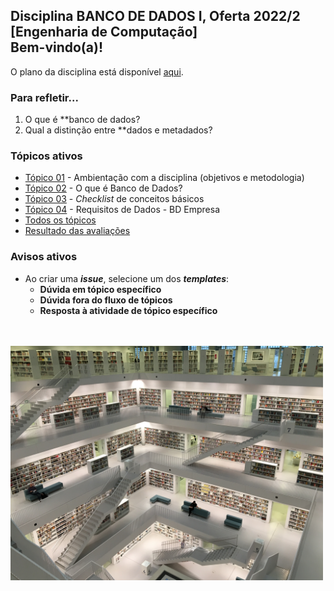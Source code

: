 ## Disciplina **BANCO DE DADOS I**, Oferta 2022/2<br>[Engenharia de Computação]<br>Bem-vindo(a)!<br> 

O plano da disciplina está disponível [aqui](./media/bd-2022-2-bec-plano.pdf).<br>

### Para refletir...

1. O que é **banco de dados?
1. Qual a distinção entre **dados e metadados?

### Tópicos ativos

- [Tópico 01](./topicos/topico-01.md) - Ambientação com a disciplina (objetivos e metodologia)
- [Tópico 02](./topicos/topico-02.md) - O que é Banco de Dados?
- [Tópico 03](./topicos/topico-03.md) - _Checklist_ de conceitos básicos
- [Tópico 04](./topicos/topico-04.md) - Requisitos de Dados - BD Empresa
- [Todos os tópicos](topicos/topicos.md)
- [Resultado das avaliações]()

### Avisos ativos

- Ao criar uma _**issue**_, selecione um dos _**templates**_:
  - **Dúvida em tópico específico**
  - **Dúvida fora do fluxo de tópicos**
  - **Resposta à atividade de tópico específico**

<br>
<br>
<img src="./media/tobias-fischer-PkbZahEG2Ng-unsplash.jpg" width="500">
